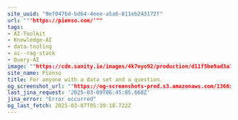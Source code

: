 ```yaml
---
site_uuid: "9ef0476d-bd64-4eee-a5a6-811eb243172f"
url: ""'https://pienso.com/'""
tags:
- AI-Toolkit
- Knowledge-AI
- data-tooling
- ai--rag-stack
- Query-AI
image: ""https://cdn.sanity.io/images/4k7oyo92/production/d11f5be9ad3a1341f5d339a550f62fd1a7b8d6df-1200x630.jpg?w=1200&h=630""
site_name: Pienso
title: For anyone with a data set and a question.
og_screenshot_url: ""https://og-screenshots-prod.s3.amazonaws.com/1366x768/80/false/cdeb01bb45f070daa75683174126c2b01c710eb4335b3f3d02df30283a77d87d.jpeg""
last_jina_request: '2025-03-09T06:45:05.668Z'
jina_error: "Error occurred"
og_last_fetch: 2025-03-07T05:19:18.722Z
---
```


